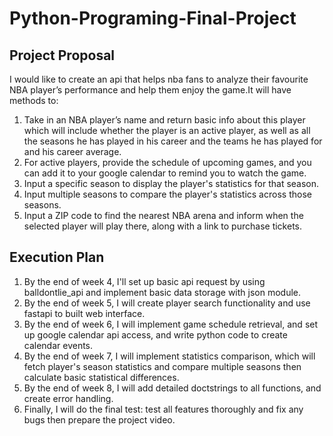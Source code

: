 # Python-Programing-Final-Project
## Project Proposal
I would like to create an api that helps nba fans to analyze their favourite NBA player’s performance and help them enjoy the game.It will have methods to:
1. Take in an NBA player’s name and return basic info about this player which will include whether the player is an active player, as well as all the seasons he has played in his career and the teams he has played for and his career average. 
2. For active players, provide the schedule of upcoming games, and you can add it to your google calendar to remind you to watch the game.
3. Input a specific season to display the player's statistics for that season.
4. Input multiple seasons to compare the player's statistics across those seasons.
5. Input a ZIP code to find the nearest NBA arena and inform when the selected player will play there, along with a link to purchase tickets.

## Execution Plan
1. By the end of week 4, I'll set up basic api request by using balldontlie_api and implement basic data storage with json module.
2. By the end of week 5, I will create player search functionality and use fastapi to built web interface.
3. By the end of week 6, I will implement game schedule retrieval, and set up google calendar api access, and write python code to create calendar events.
4. By the end of week 7, I will implement statistics comparison, which will fetch player's season statistics and compare multiple seasons then calculate basic statistical differences.
5. By the end of week 8, I will add detailed doctstrings to all functions, and create error handling.
6. Finally, I will do the final test: test all features thoroughly and fix any bugs then prepare the project video.